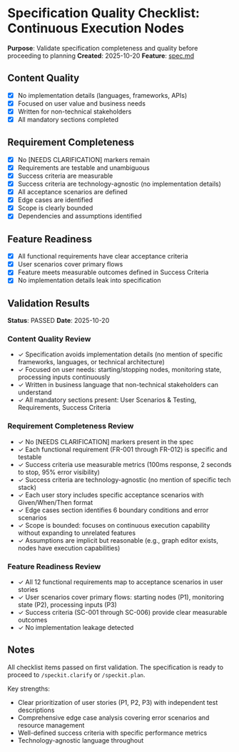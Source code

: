 # Specification Quality Checklist: Continuous Execution Nodes

**Purpose**: Validate specification completeness and quality before proceeding to planning
**Created**: 2025-10-20
**Feature**: [spec.md](../spec.md)

## Content Quality

- [x] No implementation details (languages, frameworks, APIs)
- [x] Focused on user value and business needs
- [x] Written for non-technical stakeholders
- [x] All mandatory sections completed

## Requirement Completeness

- [x] No [NEEDS CLARIFICATION] markers remain
- [x] Requirements are testable and unambiguous
- [x] Success criteria are measurable
- [x] Success criteria are technology-agnostic (no implementation details)
- [x] All acceptance scenarios are defined
- [x] Edge cases are identified
- [x] Scope is clearly bounded
- [x] Dependencies and assumptions identified

## Feature Readiness

- [x] All functional requirements have clear acceptance criteria
- [x] User scenarios cover primary flows
- [x] Feature meets measurable outcomes defined in Success Criteria
- [x] No implementation details leak into specification

## Validation Results

**Status**: PASSED
**Date**: 2025-10-20

### Content Quality Review

- ✓ Specification avoids implementation details (no mention of specific frameworks, languages, or technical architecture)
- ✓ Focused on user needs: starting/stopping nodes, monitoring state, processing inputs continuously
- ✓ Written in business language that non-technical stakeholders can understand
- ✓ All mandatory sections present: User Scenarios & Testing, Requirements, Success Criteria

### Requirement Completeness Review

- ✓ No [NEEDS CLARIFICATION] markers present in the spec
- ✓ Each functional requirement (FR-001 through FR-012) is specific and testable
- ✓ Success criteria use measurable metrics (100ms response, 2 seconds to stop, 95% error visibility)
- ✓ Success criteria are technology-agnostic (no mention of specific tech stack)
- ✓ Each user story includes specific acceptance scenarios with Given/When/Then format
- ✓ Edge cases section identifies 6 boundary conditions and error scenarios
- ✓ Scope is bounded: focuses on continuous execution capability without expanding to unrelated features
- ✓ Assumptions are implicit but reasonable (e.g., graph editor exists, nodes have execution capabilities)

### Feature Readiness Review

- ✓ All 12 functional requirements map to acceptance scenarios in user stories
- ✓ User scenarios cover primary flows: starting nodes (P1), monitoring state (P2), processing inputs (P3)
- ✓ Success criteria (SC-001 through SC-006) provide clear measurable outcomes
- ✓ No implementation leakage detected

## Notes

All checklist items passed on first validation. The specification is ready to proceed to `/speckit.clarify` or `/speckit.plan`.

Key strengths:
- Clear prioritization of user stories (P1, P2, P3) with independent test descriptions
- Comprehensive edge case analysis covering error scenarios and resource management
- Well-defined success criteria with specific performance metrics
- Technology-agnostic language throughout
